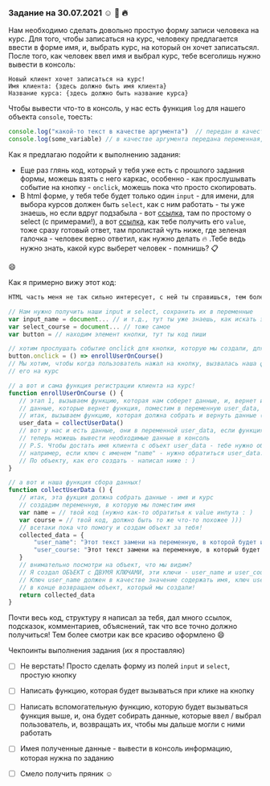 ### **Задание на 30.07.2021** :relaxed: :rocket: :fire:

Нам необходимо сделать довольно простую форму записи человека на курс.
Для того, чтобы записаться на курс, человеку предлагается ввести в форме имя, и, выбрать курс, на который он хочет записатьсял. После того, как человек ввел имя и выбрал курс, тебе всеголишь нужно вывести в консоль: 

```
Новый клиент хочет записаться на курс!
Имя клиента: {здесь должно быть имя клиента}
Название курса: {здесь должно быть название курса}
```
Чтобы вывести что-то в консоль, у нас есть функция `log` для нашего объекта `console`, тоесть:
```js
console.log("какой-то текст в качестве аргумента")  // передан в качестве аргумента текст
console.log(some_variable) // в качестве аргумента передана переменная, выведится в консоль то, что мы поместили в эту переменную!
```
Как я предлагаю подойти к выполнению задания: 
- Еще раз глянь код, который у тебя уже есть с прошлого задания формы, можешь взять с него каркас, особенно - как прослушывать событие на кнопку - `onclick`, можешь пока что просто скопировать.
- В html форме, у тебя тебе будет только один `input` - для имени, для выбора курсов должен быть `select`, как с ним работать - ты уже знаешь, но если вдруг подзабыла - вот [ссылка](https://www.w3schools.com/tags/tag_select.asp), там по простому о select (c примерами!), а вот [ссылка](https://stackoverflow.com/questions/1085801/get-selected-value-in-dropdown-list-using-javascript?rq=1), как тебе получить его `value`, тоже сразу готовый ответ, там пролистай чуть ниже, где зеленая галочка - человек верно ответил, как нужно делать :fire: .Тебе ведь нужно знать, какой курс выберет человек - помнишь? :clipboard:

 :smile:


 Как я примерно вижу этот код: 
 ```html
 HTML часть меня не так сильно интересует, с ней ты справишься, тем более ссылку по select что я тебе дал - там прям уже готовый код написан :yum:
 ```
 ```js
// Нам нужно получить наши input и select, сохранить их в переменные
var input_name = document... // и т.д., тут ты уже знаешь, как искать элементы 
var select_course = document... // тоже самое
var button = // находим элемент кнопки, тут ты код пиши 

// хотим прослушать событие onclick для кнопки, которую мы создали, для этого:
button.onclick = () => enrollUserOnCourse()
// Мы хотим, чтобы когда пользователь нажал на кнопку, вызвалась наша функция регистрации
// его на курс

// а вот и сама функция регистрации клиента на курс!
function enrollUserOnCourse () {
	// этап 1, вызываем функцию, которая нам соберет данные, и, вернет их, чтобы мы могли с ними работать!
	// данные, которые вернет функция, поместим в переменную user_data, это будет ОБЪЕКТ!
	// итак, вызываем функцию, которая должна собрать и вернуть данные (код функции ниже)
	user_data = collectUserData()
	// вот у нас и есть данные, они в переменной user_data, если функция нам их вернула, конечно!
	// теперь можешь вывести необходимые данные в консоль
	// P.S. Чтобы достать имя клиента с объект user_data - тебе нужно обратиться к названию ключа
	// например, если ключ с именем "name" - нужно обратиться user_data.name
	// По объекту, как его создать - написал ниже : ) 
}

// а вот и наша функция сбора данных!
function collectUserData () {
	// итак, эта фукция должна собрать данные - имя и курс
	// создадим переменную, в которую мы поместим имя
	var name = // твой код (нужно как-то обратитья к value инпута : ) 
	var course = // твой код, должно быть то же что-то похожее )))
	// всетаки пока что помогу и создам объект за тебя!
	collected_data = {
		"user_name": "Этот текст замени на переменную, в которой будет имя",
		"user_course: "Этот текст замени на переменную, в который будет название курса",
	}
	// внимательно посмотри на объект, что мы видим?
	// Я создал ОБЪЕКТ с ДВУМЯ КЛЮЧАМИ, эти ключи - user_name и user_course
	// Ключ user_name должен в качестве значение содержать имя, ключ user_course - название курса
	// в конце возвращаем объект, который мы создали!
	return collected_data
}
 ```

 Почти весь код, структуру я написал за тебя, дал много ссылок, подсказок, комментариев, объяснений, так что все точно должно получиться! Тем более смотри как все красиво оформлено :smile:

 Чекпоинты выполнения задания (их я проставляю)
- [ ] Не верстать! Просто сделать форму из полей `input` и `select`, простую кнопку
- [ ] Написать функцию, которая будет вызываться при клике на кнопку
- [ ] Написать вспомогательную функцию, которую будет вызываться функция выше, и, она будет собирать данные, которые ввел / выбрал пользователь, и, возвращать их, чтобы мы дальше могли с ними работать
- [ ] Имея полученные данные - вывести в консоль информацию, которая нужна по заданию
- [ ] Смело получить пряник :relaxed:









